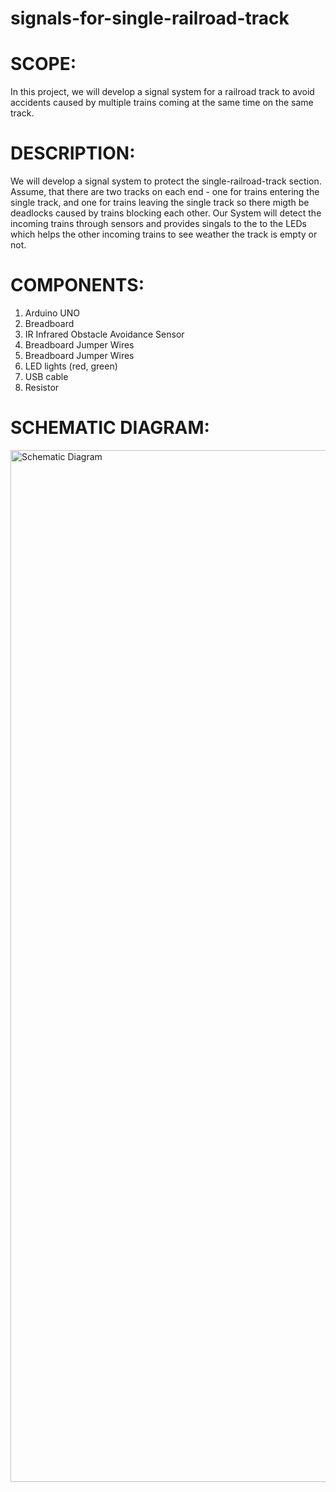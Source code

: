 # signals-for-single-railroad-track

# SCOPE:

In this project, we will develop a signal system for a railroad track to avoid accidents caused by multiple trains coming at the same time on the same track.

# DESCRIPTION: 

We will develop a signal system to protect the single-railroad-track section. Assume, that there are two tracks on each end - one for trains entering the single track, and one for trains leaving the single track so there migth be deadlocks caused by trains blocking each other.
Our System will detect the incoming trains through sensors and provides singals to the to the LEDs which helps the other incoming trains to see weather the track is empty or not.

# COMPONENTS:

1. Arduino UNO
2. Breadboard
3. IR Infrared Obstacle Avoidance Sensor 
4. Breadboard Jumper Wires
5. Breadboard Jumper Wires
6. LED lights (red, green)
7. USB cable
8. Resistor

# SCHEMATIC DIAGRAM:

<img width="1651" alt="Schematic Diagram" src="https://user-images.githubusercontent.com/45298174/86972638-8c737c80-c173-11ea-949e-971c6a1796a0.png">
